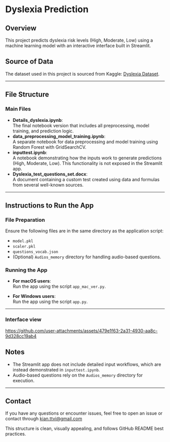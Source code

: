 # Dyslexia Prediction

## Overview
This project predicts dyslexia risk levels (High, Moderate, Low) using a machine learning model with an interactive interface built in Streamlit.

## Source of Data
The dataset used in this project is sourced from Kaggle: [Dyslexia Dataset](https://www.kaggle.com/datasets/thenikhilnj45/dyslexiaproject).

---

## File Structure
### Main Files
- **Details_dyslexia.ipynb**:  
  The final notebook version that includes all preprocessing, model training, and prediction logic.
- **data_preprocessing_model_training.ipynb**:  
  A separate notebook for data preprocessing and model training using Random Forest with GridSearchCV.
- **inputtest.ipynb**:  
  A notebook demonstrating how the inputs work to generate predictions (High, Moderate, Low). This functionality is not exposed in the Streamlit app.
- **Dyslexia_test_questions_set.docx**:  
  A document containing a custom test created using data and formulas from several well-known sources.

---

## Instructions to Run the App
### File Preparation
Ensure the following files are in the same directory as the application script:
- `model.pkl`
- `scaler.pkl`
- `questions_vocab.json`
- (Optional) `Audios_memory` directory for handling audio-based questions.

### Running the App
- **For macOS users**:  
  Run the app using the script `app_mac_ver.py`.
  
- **For Windows users**:  
  Run the app using the script `app.py`.

---
### Interface view
https://github.com/user-attachments/assets/479e1f63-2a31-4930-aa8c-9d328cc19ab4



## Notes
- The Streamlit app does not include detailed input workflows, which are instead demonstrated in `inputtest.ipynb`.
- Audio-based questions rely on the `Audios_memory` directory for execution.

---

## Contact
If you have any questions or encounter issues, feel free to open an issue or contact through kian.ttvi@gmail.com


This structure is clean, visually appealing, and follows GitHub README best practices.





